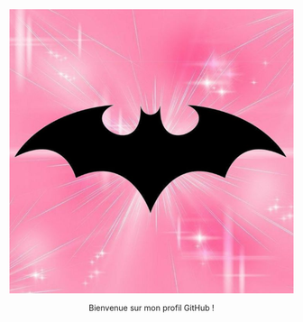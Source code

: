 <div align="center">
  <img src="https://github.com/Boussy/assets/blob/main/banniereBatamanpink.jpg" alt="Bannière" />
  <p>Bienvenue sur mon profil GitHub !</p>
</div>
